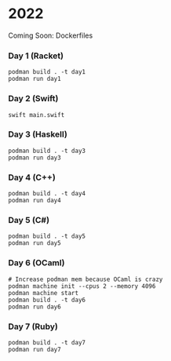 # 2022

Coming Soon: Dockerfiles
### Day 1 (Racket)
```shell
podman build . -t day1
podman run day1
```

### Day 2 (Swift)
```shell
swift main.swift
```

### Day 3 (Haskell)
```shell
podman build . -t day3
podman run day3
```

### Day 4 (C++)
```shell
podman build . -t day4
podman run day4
```

### Day 5 (C#)
```shell
podman build . -t day5
podman run day5
```

### Day 6 (OCaml)
```shell
# Increase podman mem because OCaml is crazy
podman machine init --cpus 2 --memory 4096
podman machine start
podman build . -t day6
podman run day6
```

### Day 7 (Ruby)
```shell
podman build . -t day7
podman run day7
```
